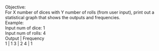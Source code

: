 Objective:
<br/>
For X number of dices with Y number of rolls (from user input), print out a statistical graph that shows the outputs and frequencies.
<br/>
Example:
<br/>
Input num of dice: 1
<br/>
Input num of rolls: 4
<br/>
Output | Frequency
<br/>
1 | 1
3 | 2
4 | 1
